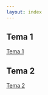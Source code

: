 ```yaml
---
layout: index
---
```



## Tema 1

[Tema 1](https://github.com/makelele29/Ejercicios-IV/blob/master/Tema%201.md)

## Tema 2

[Tema 2](https://github.com/makelele29/Ejercicios-IV/blob/master/Tema%202.md)

